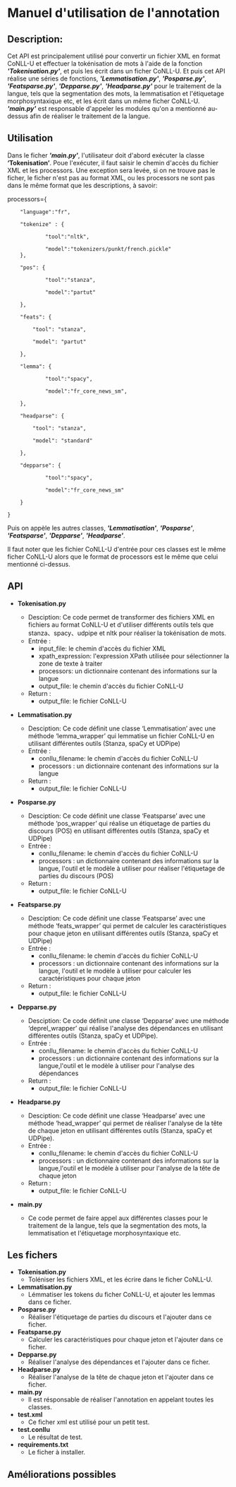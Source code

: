 # Manuel d'utilisation de l'annotation 

## Description:
Cet API est principalement utilisé pour convertir un fichier XML en format CoNLL-U et effectuer la tokénisation de mots à l'aide de la fonction ***'Tokenisation.py'***, et puis les écrit dans un ficher CoNLL-U. Et puis cet API réalise une séries de fonctions, ***'Lemmatisation.py'***, ***'Posparse.py'***, ***'Featsparse.py'***, ***'Depparse.py'***, ***'Headparse.py'*** pour le traitement de la langue, tels que la segmentation des mots, la lemmatisation et l'étiquetage morphosyntaxique etc, et les écrit dans un même ficher CoNLL-U. ***'main.py'*** est responsable d'appeler les modules qu'on a mentionné au-dessus afin de réaliser le traitement de la langue.


## Utilisation
Dans le ficher ***'main.py'***, l'utilisateur doit d'abord exécuter la classe **‘Tokenisation’**. Poue l'exécuter, il faut saisir le chemin d'accès du fichier XML et les processors. Une exception sera levée, si on ne trouve pas le ficher, le ficher n'est pas au format XML, ou les processors ne sont pas dans le même format que les descriptions, à savoir:

processors={

        "language":"fr",
        
        "tokenize" : {
        
                "tool":"nltk",
                
                "model":"tokenizers/punkt/french.pickle"
        },
        
        "pos": {
        
                "tool":"stanza",
                
                "model":"partut"
                
        },
        
        "feats": {
        
            "tool": "stanza",
            
            "model": "partut"
            
        },
        
        "lemma": {
        
                "tool":"spacy",
                
                "model":"fr_core_news_sm",
                
        },
        
        "headparse": {
        
            "tool": "stanza",
            
            "model": "standard"
            
        },
        
        "depparse": {
        
                "tool":"spacy",
                
                "model":"fr_core_news_sm"
                
        }
        
    }
   
Puis on appèle les autres classes, ***'Lemmatisation'***, ***'Posparse'***, ***'Featsparse'***, ***'Depparse'***, ***'Headparse'***. 

Il faut noter que les fichier CoNLL-U d'entrée pour ces classes est le même ficher CoNLL-U alors que le  format de processors est le même que celui mentionné ci-dessus.


## API

* **Tokenisation.py**
  * Desciption: Ce code permet de transformer des fichiers XML en fichiers au format CoNLL-U et d'utiliser différents outils tels que stanza、spacy、udpipe et nltk pour réaliser la tokénisation de mots.
  * Entrée :
    * input_file: le chemin d'accès du fichier XML 
    * xpath_expression:  l'expression XPath utilisée pour sélectionner la zone de texte à traiter
    * processors:  un dictionnaire contenant des informations sur la langue
    * output_file: le chemin d'accès du fichier CoNLL-U
  * Return :
    * output_file: le fichier CoNLL-U

* **Lemmatisation.py**
  * Desciption: Ce code définit une classe ‘Lemmatisation’ avec une méthode ‘lemma_wrapper’ qui lemmatise un fichier CoNLL-U en utilisant différentes outils (Stanza, spaCy et UDPipe) 
  * Entrée :
    * conllu_filename: le chemin d'accès du fichier CoNLL-U
    * processors : un dictionnaire contenant des informations sur la langue
  * Return :
    * output_file: le fichier CoNLL-U
* **Posparse.py**
  * Desciption: Ce code définit une classe ‘Featsparse’ avec une méthode ‘pos_wrapper’ qui réalise un étiquetage de parties du discours (POS) en utilisant différentes outils (Stanza, spaCy et UDPipe) 
  * Entrée :
    * conllu_filename: le chemin d'accès du fichier CoNLL-U
    * processors : un dictionnaire contenant des informations sur la langue, l'outil et le modèle à utiliser pour réaliser l'étiquetage de parties du discours (POS)
  * Return :
    * output_file: le fichier CoNLL-U

* **Featsparse.py**
  * Desciption: Ce code définit une classe ‘Featsparse’ avec une méthode ‘feats_wrapper’ qui permet de calculer les caractéristiques pour chaque jeton en utilisant différentes outils (Stanza, spaCy et UDPipe) 
  * Entrée :
    * conllu_filename: le chemin d'accès du fichier CoNLL-U
    * processors : un dictionnaire contenant des informations sur la langue, l'outil et le modèle à utiliser pour calculer les caractéristiques pour chaque jeton
  * Return :
    * output_file: le fichier CoNLL-U

* **Depparse.py**
  * Desciption: Ce code définit une classe ‘Depparse’ avec une méthode ‘deprel_wrapper’ qui réalise l'analyse des dépendances en utilisant différentes outils (Stanza, spaCy et UDPipe).
  * Entrée :
    * conllu_filename: le chemin d'accès du fichier CoNLL-U
    * processors : un dictionnaire contenant des informations sur la langue,l'outil et le modèle à utiliser pour l'analyse des dépendances
  * Return :
    * output_file: le fichier CoNLL-U

* **Headparse.py**
  * Desciption: Ce code définit une classe ‘Headparse’ avec une méthode ‘head_wrapper’ qui permet de réaliser l'analyse de la tête de chaque jeton en utilisant différentes outils (Stanza, spaCy et UDPipe).
  * Entrée :
    * conllu_filename: le chemin d'accès du fichier CoNLL-U
    * processors : un dictionnaire contenant des informations sur la langue,l'outil et le modèle à utiliser pour l'analyse de la tête de chaque jeton 
  * Return :
    * output_file: le fichier CoNLL-U

* **main.py**
  * Ce code permet de faire appel aux différentes classes pour le traitement de la langue, tels que la segmentation des mots, la lemmatisation et l'étiquetage morphosyntaxique etc.


## Les fichers
  * **Tokenisation.py**
    * Toléniser les fichiers XML, et les écrire dans le ficher CoNLL-U.
  * **Lemmatisation.py**
    * Lémmatiser les tokens du ficher CoNLL-U, et ajouter les lemmas dans ce ficher.
  * **Posparse.py**
    * Réaliser l'étiquetage de parties du discours et l'ajouter dans ce ficher.
  * **Featsparse.py**
    * Calculer les caractéristiques pour chaque jeton et l'ajouter dans ce ficher.
  * **Depparse.py**
    * Réaliser l'analyse des dépendances et l'ajouter dans ce ficher.
  * **Headparse.py**
    * Réaliser l'analyse de la tête de chaque jeton et l'ajouter dans ce ficher.
  * **main.py**
    * Il est résponsable de réaliser l'annotation en appelant toutes les classes.
  * **test.xml**
    * Ce ficher xml est utilisé pour un petit test.
  * **test.conllu**
    * Le résultat de test.
  * **requirements.txt**
    * Le ficher à installer.


## Améliorations possibles



